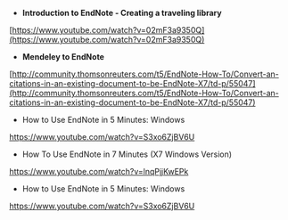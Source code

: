 * **Introduction to EndNote - Creating a traveling library**

[https://www.youtube.com/watch?v=02mF3a9350Q](https://www.youtube.com/watch?v=02mF3a9350Q)

* **Mendeley to EndNote**

[http://community.thomsonreuters.com/t5/EndNote-How-To/Convert-an-citations-in-an-existing-document-to-be-EndNote-X7/td-p/55047](http://community.thomsonreuters.com/t5/EndNote-How-To/Convert-an-citations-in-an-existing-document-to-be-EndNote-X7/td-p/55047)

* How to Use EndNote in 5 Minutes: Windows

https://www.youtube.com/watch?v=S3xo6ZjBV6U

* How To Use EndNote in 7 Minutes \(X7 Windows Version\)

https://www.youtube.com/watch?v=lnqPjjKwEPk

* How to Use EndNote in 5 Minutes: Windows

https://www.youtube.com/watch?v=S3xo6ZjBV6U






